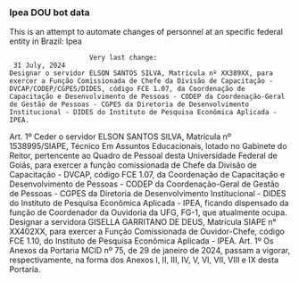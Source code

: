  ### Ipea DOU bot data
 This is an attempt to automate changes of personnel at an specific federal entity in Brazil: Ipea
 
                        Very last change: 
 	 31 July, 2024
	Designar o servidor ELSON SANTOS SILVA, Matrícula nº XX389XX, para exercer a Função Comissionada de Chefe da Divisão de Capacitação - DVCAP/CODEP/CGPES/DIDES, código FCE 1.07, da Coordenação de Capacitação e Desenvolvimento de Pessoas - CODEP da Coordenação-Geral de Gestão de Pessoas - CGPES da Diretoria de Desenvolvimento Institucional - DIDES do Instituto de Pesquisa Econômica Aplicada - IPEA.
Art. 1º Ceder o servidor ELSON SANTOS SILVA, Matrícula nº 1538995/SIAPE, Técnico Em Assuntos Educacionais, lotado no Gabinete do Reitor, pertencente ao Quadro de Pessoal desta Universidade Federal de Goiás, para exercer a função comissionada de Chefe da Divisão de Capacitação - DVCAP, código FCE 1.07, da Coordenação de Capacitação e Desenvolvimento de Pessoas - CODEP da Coordenação-Geral de Gestão de Pessoas - CGPES da Diretoria de Desenvolvimento Institucional - DIDES do Instituto de Pesquisa Econômica Aplicada - IPEA, ficando dispensado da função de Coordenador da Ouvidoria da UFG, FG-1, que atualmente ocupa.
Designar a servidora GISELLA GARRITANO DE DEUS, Matrícula SIAPE n° XX402XX, para exercer a Função Comissionada de Ouvidor-Chefe, código FCE 1.10, do Instituto de Pesquisa Econômica Aplicada - IPEA.
Art. 1º Os Anexos da Portaria MCID nº 75, de 29 de janeiro de 2024, passam a vigorar, respectivamente, na forma dos Anexos I, II, III, IV, V, VI, VII, VIII e IX desta Portaria.
